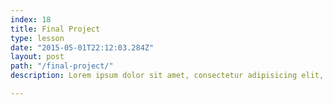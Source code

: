 ```yaml
---
index: 18
title: Final Project
type: lesson
date: "2015-05-01T22:12:03.284Z"
layout: post
path: "/final-project/"
description: Lorem ipsum dolor sit amet, consectetur adipisicing elit, sed do eiusmod tempor incididunt ut labore et dolore magna aliqua. Ut enim ad minim veniam, quis nostrud exercitation ullamco laboris nisi ut aliquip ex ea commodo consequat.

---
```

